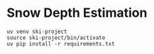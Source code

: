 # Snow Depth Estimation

```
uv venv ski-project
source ski-project/bin/activate
uv pip install -r requirements.txt
```
